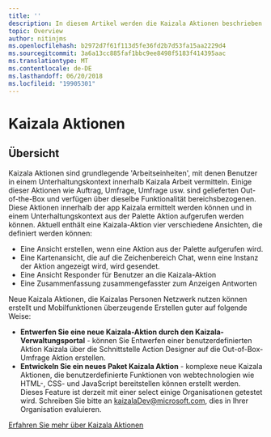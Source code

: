 ```yaml
---
title: ''
description: In diesem Artikel werden die Kaizala Aktionen beschrieben. Derzeit ist Kaizala Aktion unter Vorschau Zustand.
topic: Overview
author: nitinjms
ms.openlocfilehash: b2972d7f61f113d5fe36fd2b7d53fa15aa2229d4
ms.sourcegitcommit: 3a6a13cc885faf1bbc9ee8498f5183f414395aac
ms.translationtype: MT
ms.contentlocale: de-DE
ms.lasthandoff: 06/20/2018
ms.locfileid: "19905301"
---
```

# <a name="kaizala-actions"></a>Kaizala Aktionen

## <a name="overview"></a>Übersicht
Kaizala Aktionen sind grundlegende 'Arbeitseinheiten', mit denen Benutzer in einem Unterhaltungskontext innerhalb Kaizala Arbeit vermitteln. Einige dieser Aktionen wie Auftrag, Umfrage, Umfrage usw. sind gelieferten Out-of-the-Box und verfügen über dieselbe Funktionalität bereichsbezogenen. Diese Aktionen innerhalb der app Kaizala ermittelt werden können und in einem Unterhaltungskontext aus der Palette Aktion aufgerufen werden können. Aktuell enthält eine Kaizala-Aktion vier verschiedene Ansichten, die definiert werden können:

* Eine Ansicht erstellen, wenn eine Aktion aus der Palette aufgerufen wird.
* Eine Kartenansicht, die auf die Zeichenbereich Chat, wenn eine Instanz der Aktion angezeigt wird, wird gesendet.
* Eine Ansicht Responder für Benutzer an die Kaizala-Aktion
* Eine Zusammenfassung zusammengefasster zum Anzeigen Antworten

Neue Kaizala Aktionen, die Kaizalas Personen Netzwerk nutzen können erstellt und Mobilfunktionen überzeugende Erstellen guter auf folgende Weise:

* **Entwerfen Sie eine neue Kaizala-Aktion durch den Kaizala-Verwaltungsportal** - können Sie Entwerfen einer benutzerdefinierten Aktion Kaizala über die Schnittstelle Action Designer auf die Out-of-Box-Umfrage Aktion erstellen.
* **Entwickeln Sie ein neues Paket Kaizala Aktion** - komplexe neue Kaizala Aktionen, die benutzerdefinierte Funktionen von webtechnologien wie HTML-, CSS- und JavaScript bereitstellen können erstellt werden. Dieses Feature ist derzeit mit einer select einige Organisationen getestet wird. Schreiben Sie bitte an kaizalaDev@microsoft.com, dies in Ihrer Organisation evaluieren.

[Erfahren Sie mehr über Kaizala Aktionen](https://support.office.com/en-US/article/Kaizala-Actions-1eacc59a-dd14-43e9-b6b0-3c78773d5496)
